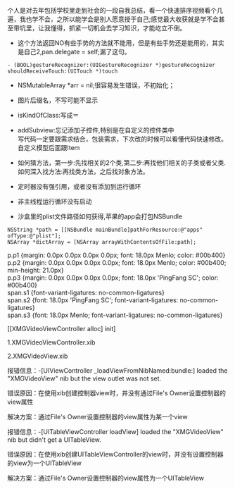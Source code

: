 个人是对去年包括学校里走到社会的一段自我总结，看一个快速排序视频看个几遍，我也学不会，之所以能学会是别人愿意授于自己;感觉最大收获就是学不会甚至带坑里，让我懂得，抓紧一切机会去学习知识，才能屹立不倒。

* 这个方法返回NO有些手势的方法就不能用，但是有些手势还是能用的，其实是自己2,pan.delegate = self;漏了这句。

```
- (BOOL)gestureRecognizer:(UIGestureRecognizer *)gestureRecognizer shouldReceiveTouch:(UITouch *)touch
```

* NSMutableArray \*arr = nil;很容易发生错误，不初始化；

* 图片后缀名，不写可能不显示

* isKindOfClass:写成＝

* addSubview:忘记添加子控件,特别是在自定义的控件类中  
  写代码一定要跟需求结合，包装需求，下次改的时候可以看懂代码快速修改。自定义模型后面跟Item

* 如何猜方法，第一步:先找相关的2个类,第二步:再找他们相关的子类或者父类.如何深入找方法:再找类方法，之后找对象方法。
* 定时器没有强引用，或者没有添加到运行循环
* 非主线程运行循环没有启动
* 沙盒里的plist文件路径如何获得,苹果的app会打包NSBundle

```
NSString *path = [[NSBundle mainBundle]pathForResource:@"apps" ofType:@"plist"];
NSArray *dictArray = [NSArray arrayWithContentsOfFile:path];
```

  
p.p1 {margin: 0.0px 0.0px 0.0px 0.0px; font: 18.0px Menlo; color: \#00b400}  
p.p2 {margin: 0.0px 0.0px 0.0px 0.0px; font: 18.0px Menlo; color: \#00b400; min-height: 21.0px}  
p.p3 {margin: 0.0px 0.0px 0.0px 0.0px; font: 18.0px 'PingFang SC'; color: \#00b400}  
span.s1 {font-variant-ligatures: no-common-ligatures}  
span.s2 {font: 18.0px 'PingFang SC'; font-variant-ligatures: no-common-ligatures}  
span.s3 {font: 18.0px Menlo; font-variant-ligatures: no-common-ligatures}  


\[\[XMGVideoViewController alloc\] init\]

1.XMGVideoViewController.xib

2.XMGVideoView.xib



报错信息：-\[UIViewController \_loadViewFromNibNamed:bundle:\] loaded the "XMGVideoView" nib but the view outlet was not set.

错误原因：在使用xib创建控制器view时，并没有通过File's Owner设置控制器的view属性

解决方案：通过File's Owner设置控制器的view属性为某一个view



报错信息：-\[UITableViewController loadView\] loaded the "XMGVideoView" nib but didn't get a UITableView.

错误原因：在使用xib创建UITableViewController的view时，并没有设置控制器的view为一个UITableView

解决方案：通过File's Owner设置控制器的view属性为一个UITableView

